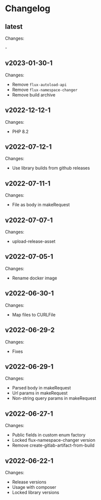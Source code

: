 # Changelog

## latest

Changes:

\-

## v2023-01-30-1

Changes:

- Remove `flux-autoload-api`
- Remove `flux-namespace-changer`
- Remove build archive

## v2022-12-12-1

Changes:

- PHP 8.2

## v2022-07-12-1

Changes:

- Use library builds from github releases

## v2022-07-11-1

Changes:

- File as body in makeRequest

## v2022-07-07-1

Changes:

- upload-release-asset

## v2022-07-05-1

Changes:

- Rename docker image

## v2022-06-30-1

Changes:

- Map files to CURLFile

## v2022-06-29-2

Changes:

- Fixes

## v2022-06-29-1

Changes:

- Parsed body in makeRequest
- Url params in makeRequest
- Non-string query params in makeRequest

## v2022-06-27-1

Changes:

- Public fields in custom enum factory
- Locked flux-namespace-changer version
- Remove create-gitlab-artifact-from-build

## v2022-06-22-1

Changes:

- Release versions
- Usage with composer
- Locked library versions
